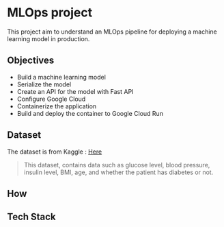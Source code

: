 # MLOps project

This project aim to understand an MLOps pipeline for deploying a machine learning model in production.

## Objectives
- Build a machine learning model
- Serialize the model
- Create an API for the model with Fast API
- Configure Google Cloud
- Containerize the application
- Build and deploy the container to Google Cloud Run

## Dataset
The dataset is from Kaggle : [Here](https://www.kaggle.com/datasets/uciml/pima-indians-diabetes-database/data)

> This dataset, contains data such as glucose level, blood pressure, insulin level, BMI, age, and whether the patient has diabetes or not.

## How

## Tech Stack

